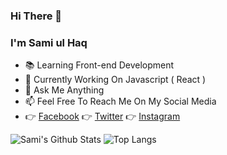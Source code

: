 ### Hi There 👋
### I'm Sami ul Haq

- 📚 Learning Front-end Development
- 📅 Currently Working On Javascript ( React )
- 💬 Ask Me Anything
- 📫 Feel Free To Reach Me On My Social Media
- 👉 [Facebook](https://www.facebook.com/sami.ul.haq.2017) 👉 [Twitter](https://twitter.com/_semiulhaq) 👉 [Instagram](https://www.instagram.com/_samiulhaq/)

![Sami's Github Stats](https://github-readme-stats.vercel.app/api?username=sami-ul-haq&show_icons=true&theme=radical)
![Top Langs](https://github-readme-stats.vercel.app/api/top-langs/?username=sami-ul-haq&layout=compact&theme=radicalhide=jupyter%20notebook)


